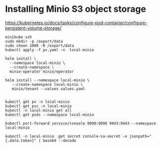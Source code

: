 # Installing Minio S3 object storage
https://kubernetes.io/docs/tasks/configure-pod-container/configure-persistent-volume-storage/
```
minikube ssh
sudo mkdir -p /export/data
sudo chown 1000 -R /export/data
kubectl apply -f pv.yaml -n  local-minio

helm install \
  --namespace local-minio \
  --create-namespace \
  minio-operator minio/operator

helm install --namespace local-minio \
   --create-namespace local-minio \
   minio/tenant --values values.yaml


kubectl get pv -n local-minio
kubectl get pvc -n local-minio
kubectl -n local-minio get all
kubectl get pods --namespace local-minio

kubectl port-forward service/console 9090:9090 9443:9443 --namespace local-minio

kubectl -n local-minio  get secret console-sa-secret -o jsonpath="{.data.token}" | base64 --decode
```
